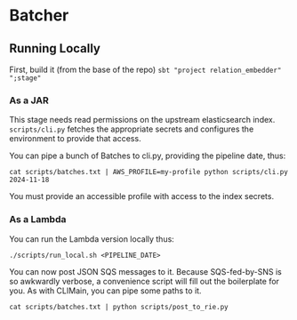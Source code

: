 # Batcher

## Running Locally

First, build it (from the base of the repo)
`sbt "project relation_embedder" ";stage"`

### As a JAR

This stage needs read permissions on the upstream elasticsearch index.  
`scripts/cli.py` fetches the appropriate secrets and configures the environment
to provide that access.

You can pipe a bunch of Batches to cli.py, providing the pipeline date, thus:

`cat scripts/batches.txt | AWS_PROFILE=my-profile python scripts/cli.py 2024-11-18`

You must provide an accessible profile with access to the index secrets.

### As a Lambda

You can run the Lambda version locally thus:

`./scripts/run_local.sh <PIPELINE_DATE>`

You can now post JSON SQS messages to it. Because SQS-fed-by-SNS is so awkwardly verbose,
a convenience script will fill out the boilerplate for you. As with CLIMain, you can pipe some
paths to it.

`cat scripts/batches.txt | python scripts/post_to_rie.py`
